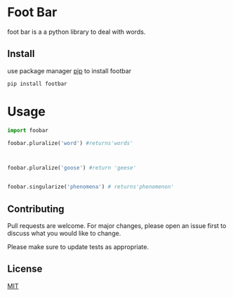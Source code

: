 
# Foot Bar
foot bar is a a python library to deal with words.
## Install
use package manager  [pip] to install footbar

    pip install footbar


# Usage

```python
import foobar

foobar.pluralize('word') #returns'words'



foobar.pluralize('goose') #return 'geese'


foobar.singularize('phenomena') # returns'phenomenon'

```
## Contributing
Pull requests are welcome. For major changes, please open an issue first to discuss what you would like to change.

Please make sure to update tests as appropriate.

## License
[MIT](https://choosealicense.com/licenses/mit/)












[pip]:https://www.redhat.com/en/technologies/management/smart-management?sc_cid=7013a000002pdQxAAI&gclid=EAIaIQobChMIn83JmuCn-AIVyI1oCR2m0wpEEAAYASAAEgI2yvD_BwE&gclsrc=aw.ds

